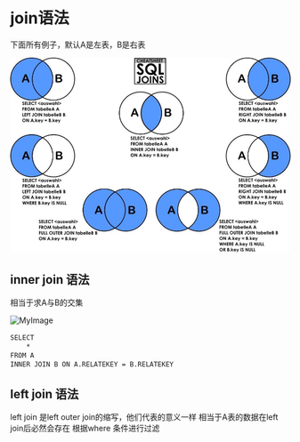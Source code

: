 # join语法
下面所有例子，默认A是左表，B是右表

![MyImage](https://github.com/InspireYi/Learn-doc/blob/master/DataBase/join/img/all%20join.jpg 'all join')

## inner join 语法
相当于求A与B的交集

![MyImage](https://github.com/InspireYi/Learn-doc/blob/master/DataBase/join/img/inner%20join.jpg 'inner join')
```
SELECT 
    *
FROM A
INNER JOIN B ON A.RELATEKEY = B.RELATEKEY 
```

## left join 语法
left join 是left outer join的缩写，他们代表的意义一样
相当于A表的数据在left join后必然会存在
根据where 条件进行过滤

